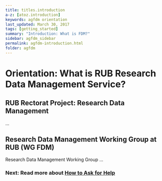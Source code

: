 ```yaml
---
title: titles.introduction
a-z: [atoz.introduction]
keywords: agfdm orientation
last_updated: March 30, 2017
tags: [getting_started]
summary: "Introduction: What is FDM?"
sidebar: agfdm_sidebar
permalink: agfdm-introduction.html
folder: agfdm
---
```


# Orientation: What is RUB  Research Data Management Service?

## RUB Rectorat Project: Research Data Management

...

## Research Data Management Working Group at RUB (WG FDM)

Research Data Management Working Group ...



### Next: Read more about [How to Ask for Help](/agfdm-get-help.html)
